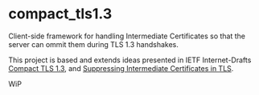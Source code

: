 # compact_tls1.3

Client-side framework for handling Intermediate Certificates so that the server can ommit them during TLS 1.3 handshakes.

This project is based and extends ideas presented in IETF Internet-Drafts [Compact TLS 1.3](https://datatracker.ietf.org/doc/html/draft-ietf-tls-ctls-00), and
[Suppressing Intermediate Certificates in TLS](https://datatracker.ietf.org/doc/html/draft-thomson-tls-sic-00).

WiP
